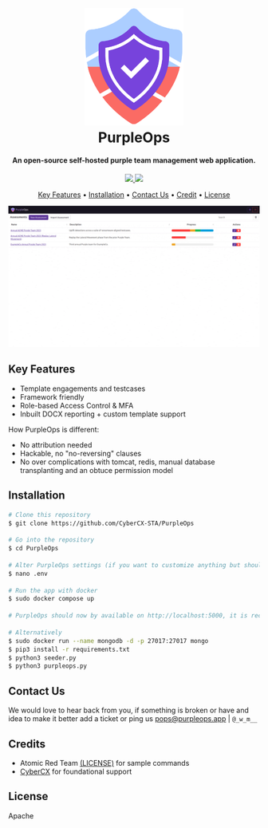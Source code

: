 <h1 align="center">
  <br>
  <a href="https://purpleops.app"><img src="static/images/logo.png" alt="PurpleOps Logo" width="200"></a>
  <br>
  PurpleOps
  <br>
</h1>

<h4 align="center">An open-source self-hosted purple team management web application.</h4>

<p align="center">
  <a href="LICENSE"><img src="https://img.shields.io/badge/Licence-blue?logo=unlicense&logoColor=white">
  <a href="https://docs.purpleops.app"><img src="https://img.shields.io/badge/Docs-blue?logo=readthedocs&logoColor=white">
</p>

<p align="center">
  <a href="#key-features">Key Features</a> •
  <a href="#installation">Installation</a> •
  <a href="#contact-us">Contact Us</a> •
  <a href="#credits">Credit</a> •
  <a href="#license">License</a>
</p>

<p align="center">
  <img src="static/images/demo.gif">
</p>

## Key Features

* Template engagements and testcases
* Framework friendly
* Role-based Access Control & MFA
* Inbuilt DOCX reporting + custom template support

How PurpleOps is different:

* No attribution needed
* Hackable, no "no-reversing" clauses
* No over complications with tomcat, redis, manual database transplanting and an obtuce permission model

## Installation

```bash
# Clone this repository
$ git clone https://github.com/CyberCX-STA/PurpleOps

# Go into the repository
$ cd PurpleOps

# Alter PurpleOps settings (if you want to customize anything but should work out the box)
$ nano .env

# Run the app with docker
$ sudo docker compose up

# PurpleOps should now by available on http://localhost:5000, it is recommended to add a reverse proxy such as nginx or Apache in front of it if you want to expose this to the outside world.

# Alternatively
$ sudo docker run --name mongodb -d -p 27017:27017 mongo
$ pip3 install -r requirements.txt
$ python3 seeder.py
$ python3 purpleops.py
```
## Contact Us

We would love to hear back from you, if something is broken or have and idea to make it better add a ticket or ping us pops@purpleops.app | `@_w_m__` 

## Credits

- Atomic Red Team [(LICENSE)](https://github.com/redcanaryco/atomic-red-team/blob/master/LICENSE.txt) for sample commands
- [CyberCX](https://cybercx.com.au/) for foundational support

## License

Apache
